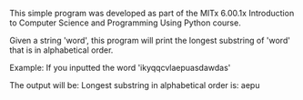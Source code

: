 This simple program was developed as part of the MITx 6.00.1x Introduction to Computer Science and Programming Using Python course.

Given a string 'word', this program will print the longest substring of 'word' that is in alphabetical order.

Example:
If you inputted the word 'ikyqqcvlaepuasdawdas'

The output will be:
Longest substring in alphabetical order is: aepu
